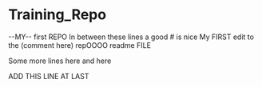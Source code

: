 # Training_Repo
--MY-- first REPO
In between these lines a good # is nice
My FIRST edit to the (comment here) repOOOO readme FILE 

Some more lines here
and here

ADD THIS LINE AT LAST

